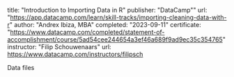 title: "Introduction to Importing Data in R"
publisher: "DataCamp""
  url: "https://app.datacamp.com/learn/skill-tracks/importing-cleaning-data-with-r"
author: "Andrex Ibiza, MBA"
  completed: "2023-09-11"
  certificate: "https://www.datacamp.com/completed/statement-of-accomplishment/course/5ad54cee244654a3ef46a689f9ad9ec35c354765"
instructor: "Filip Schouwenaars"
  url: https://www.datacamp.com/instructors/filipsch

Data files